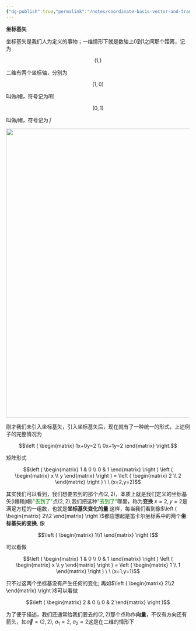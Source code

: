 ```yaml
---
{"dg-publish":true,"permalink":"/notes/coordinate-basis-vector-and-transformation/","title":"Coordinate basis vector and transformation","noteIcon":"","created":"","updated":""}
---
```


**坐标基矢**

坐标基矢是我们人为定义的事物；一维情形下就是数轴上$0$到$1$之间那个距离，记为

$$(1,)$$

二维有两个坐标轴，分别为

$$(1,0)$$

叫做$i$帽，符号记为$\hat{i}$和

$$(0,1)$$

叫做$j$帽，符号记为 $\hat{j}$ 

<div align=center><img src="https://cdn.jsdelivr.net/gh/aaronmack/image-hosting@master/mathematics/手绘坐标基.2pvxzz9z2es0.webp" width="790"></div>

刚才我们未引入坐标基矢，引入坐标基矢后，现在就有了一种统一的形式，上述例子的完整情况为

$$\left ( \begin{matrix} 1x+0y=2 \\ 0x+1y=2 \end{matrix} \right.$$ 

矩阵形式

$$\left ( \begin{matrix} 1 & 0 \\ 0 & 1 \end{matrix} \right ) \left ( \begin{matrix} x \\ y \end{matrix} \right ) = \left ( \begin{matrix} 2 \\ 2 \end{matrix} \right ) \ \ (x=2,y=2)$$

其实我们可以看到，我们想要去到的那个点$(2,2)$，本质上就是我们定义的坐标基矢(i帽和j帽)<span style="color:green">"去到了"</span>点$(2,2)$,我们把这种<span style="color:green">"去到了"</span>哪里，称为**变换**
$x=2, y=2$是满足方程的一组数，也就是**坐标基矢变化的量** 这样，每当我们看到像$\left ( \begin{matrix} 2\\2 \end{matrix} \right )$都应想起是笛卡尔坐标系中的两个**坐标基矢的变换**, 像

$$\left ( \begin{matrix} 1\\1 \end{matrix} \right )$$

可以看做

$$\left ( \begin{matrix} 1 & 0 \\ 0 & 1 \end{matrix} \right ) \left ( \begin{matrix} x \\ y \end{matrix} \right ) = \left ( \begin{matrix} 1 \\ 1 \end{matrix} \right ) \ \ (x=1,y=1)$$

只不过这两个坐标基没有产生任何的变化; 再如$\left ( \begin{matrix} 2\\2 \end{matrix} \right )$可以看做

$$\left ( \begin{matrix} 2 & 0 \\ 0 & 2 \end{matrix} \right )$$

为了便于描述，我们还通常给我们要去的$(2,2)$那个点称作**向量**，不仅有方向还有箭头，如$\vec{a}=(2,2),\ a_1=2, \ a_2=2$这是在二维的情形下